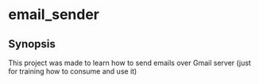 # email_sender


## Synopsis

This project was made to learn how to send emails over Gmail server (just for training how to consume and use it)
